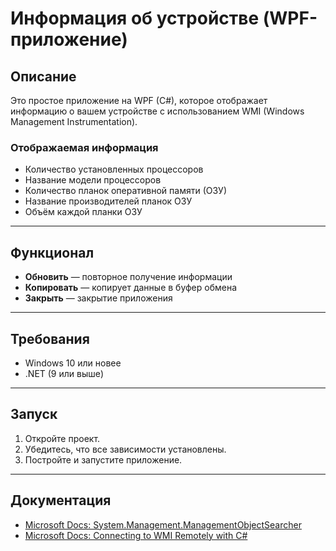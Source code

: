 # Информация об устройстве (WPF-приложение)

## Описание

Это простое приложение на WPF (C#), которое отображает информацию о вашем устройстве с использованием WMI (Windows Management Instrumentation).

### Отображаемая информация

- Количество установленных процессоров
- Название модели процессоров
- Количество планок оперативной памяти (ОЗУ)
- Название производителей планок ОЗУ
- Объём каждой планки ОЗУ

---

## Функционал

- **Обновить** — повторное получение информации
- **Копировать** — копирует данные в буфер обмена
- **Закрыть** — закрытие приложения

---

## Требования

- Windows 10 или новее
- .NET (9 или выше)

---

## Запуск

1. Откройте проект.
2. Убедитесь, что все зависимости установлены.
3. Постройте и запустите приложение.

---

## Документация

- [Microsoft Docs: System.Management.ManagementObjectSearcher](https://learn.microsoft.com/en-us/dotnet/api/system.management.managementobjectsearcher?view=net-9.0-pp)
- [Microsoft Docs: Connecting to WMI Remotely with C#](https://learn.microsoft.com/en-us/windows/win32/wmisdk/connecting-to-wmi-remotely-with-c-)